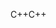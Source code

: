 <span data-ttu-id="9251c-101">C++</span><span class="sxs-lookup"><span data-stu-id="9251c-101">C++</span></span>